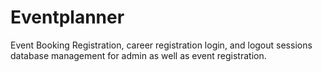 # Eventplanner
Event Booking Registration, career registration login, and logout sessions database management for admin as well as event registration.
